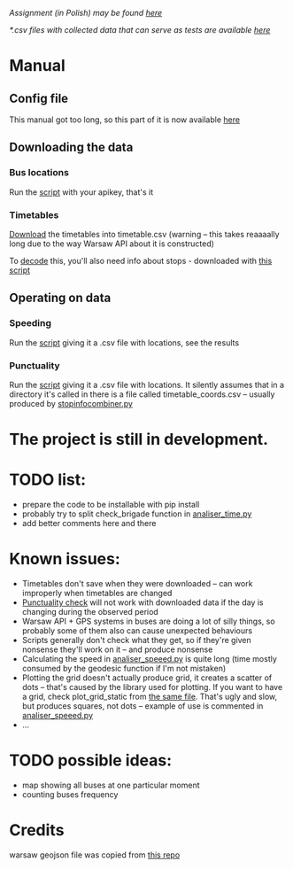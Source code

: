 _Assignment (in Polish) may be found [here](assignment.md)_

_*.csv files with collected data that can serve as tests are available [here](https://drive.google.com/drive/folders/1dAod8YH3OrEe4XnB0qQPPMz5AHxWntuR?usp=sharing)_

# Manual
## Config file
This manual got too long, so this part of it is now available [here](about_config.md)
## Downloading the data
### Bus locations
Run the [script](collector_locations.py) with your apikey, that's it
### Timetables
[Download](collector_timetable.py) the timetables into timetable.csv (warning – this takes reaaaally long due to the way Warsaw API about it is constructed)

To [decode](stopinfocombiner.py) this, you'll also need info about stops - downloaded with [this script](collector_locations.py)
## Operating on data
### Speeding
Run the [script](analiser_speed.py) giving it a .csv file with locations, see the results
### Punctuality
Run the [script](analiser_time.py) giving it a .csv file with locations. It silently assumes that in a directory it's called
in there is a file called timetable_coords.csv – usually produced by [stopinfocombiner.py](stopinfocombiner.py)

# The project is still in development.

# TODO list:
- prepare the code to be installable with pip install
- probably try to split check_brigade function in [analiser_time.py](analiser_time.py)
- add better comments here and there

# Known issues:
- Timetables don't save when they were downloaded – can work improperly when timetables are changed
- [Punctuality check](analiser_time.py) will not work with downloaded data if the day is changing during the observed period
- Warsaw API + GPS systems in buses are doing a lot of silly things, so probably some of them also can cause unexpected behaviours
- Scripts generally don't check what they get, so if they're given nonsense they'll work on it – and produce nonsense
- Calculating the speed in [analiser_speeed.py](analiser_speed.py) is quite long (time mostly consumed by the geodesic function if I'm not mistaken)
- Plotting the grid doesn't actually produce grid, it creates a scatter of dots – that's caused by
the library used for plotting. If you want to have a grid, check plot_grid_static from [the same file](analiser__helper_functions.py).
That's ugly and slow, but produces squares, not dots – example of use is commented in [analiser_speeed.py](analiser_speed.py)
- ...

# TODO possible ideas:
- map showing all buses at one particular moment
- counting buses frequency

# Credits
warsaw geojson file was copied from [this repo](https://github.com/andilabs/warszawa-dzielnice-geojson)